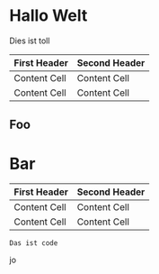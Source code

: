 # Hallo Welt

Dies ist toll


| First Header  | Second Header |
| ------------- | ------------- |
| Content Cell  | Content Cell  |
| Content Cell  | Content Cell  |

## Foo

# Bar


| First Header  | Second Header |
| ------------- | ------------- |
| Content Cell  | Content Cell  |
| Content Cell  | Content Cell  |


```
Das ist code
```

jo